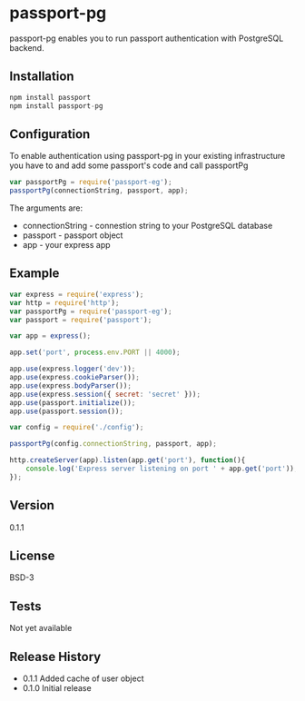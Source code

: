 passport-pg
=========

passport-pg enables you to run passport authentication with PostgreSQL backend.

## Installation

```js
npm install passport
npm install passport-pg
```

## Configuration

To enable authentication using passport-pg in your existing infrastructure you have to and add some passport's code and call passportPg

```js
var passportPg = require('passport-eg');
passportPg(connectionString, passport, app);
```

The arguments are:

* connectionString - connestion string to your PostgreSQL database
* passport - passport object
* app - your express app


## Example

```js
var express = require('express');
var http = require('http');
var passportPg = require('passport-eg');
var passport = require('passport');

var app = express();

app.set('port', process.env.PORT || 4000);

app.use(express.logger('dev'));
app.use(express.cookieParser());
app.use(express.bodyParser());
app.use(express.session({ secret: 'secret' }));
app.use(passport.initialize());
app.use(passport.session());

var config = require('./config');

passportPg(config.connectionString, passport, app);

http.createServer(app).listen(app.get('port'), function(){
    console.log('Express server listening on port ' + app.get('port'));
});
```

## Version

0.1.1

## License

BSD-3

## Tests

Not yet available

## Release History

* 0.1.1 Added cache of user object
* 0.1.0 Initial release